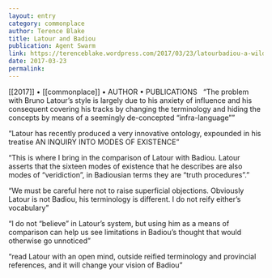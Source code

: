 ```yaml
---
layout: entry
category: commonplace
author: Terence Blake
title: Latour and Badiou
publication: Agent Swarm
link: https://terenceblake.wordpress.com/2017/03/23/latourbadiou-a-wild-comparison/
date: 2017-03-23
permalink: 
---
```


[[2017]] • [[commonplace]] • AUTHOR • PUBLICATIONS 
 
“The problem with Bruno Latour’s style is largely due to his anxiety of influence and his consequent covering his tracks by changing the terminology and hiding the concepts by means of a seemingly de-concepted “infra-language””

“Latour has recently produced a very innovative ontology, expounded in his treatise AN INQUIRY INTO MODES OF EXISTENCE”

“This is where I bring in the comparison of Latour with Badiou. Latour asserts that the sixteen modes of existence that he describes are also modes of “veridiction”, in Badiousian terms they are “truth procedures”.”

“We must be careful here not to raise superficial objections. Obviously Latour is not Badiou, his terminology is different. I do not reify either’s vocabulary”

“I do not “believe” in Latour’s system, but using him as a means of comparison can help us see limitations in Badiou’s thought that would otherwise go unnoticed”

“read Latour with an open mind, outside reified terminology and provincial references, and it will change your vision of Badiou”

